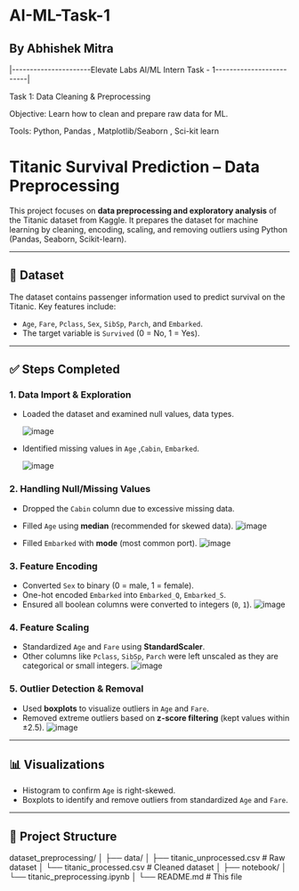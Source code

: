 # AI-ML-Task-1

## By Abhishek Mitra

|----------------------Elevate Labs AI/ML Intern Task - 1-------------------------|




Task 1: Data Cleaning & Preprocessing

Objective: Learn how to clean and prepare raw data for ML.

Tools: Python, Pandas , Matplotlib/Seaborn , Sci-kit learn



# Titanic Survival Prediction – Data Preprocessing

This project focuses on **data preprocessing and exploratory analysis** of the Titanic dataset from Kaggle. It prepares the dataset for machine learning by cleaning, encoding, scaling, and removing outliers using Python (Pandas, Seaborn, Scikit-learn).

---

## 🧩 Dataset
The dataset contains passenger information used to predict survival on the Titanic. Key features include:
- `Age`, `Fare`, `Pclass`, `Sex`, `SibSp`, `Parch`, and `Embarked`.
- The target variable is `Survived` (0 = No, 1 = Yes).

---

## ✅ Steps Completed

### 1. Data Import & Exploration
- Loaded the dataset and examined null values, data types.

  ![image](https://github.com/user-attachments/assets/4a0c4557-2c74-4f54-ae4c-de65243646a7)
  
- Identified missing values in `Age` ,`Cabin`, `Embarked`.

  ![image](https://github.com/user-attachments/assets/cd090ce0-f333-421b-a3a9-e58c1b6ac5a9)

  


### 2. Handling Null/Missing Values
- Dropped the `Cabin` column due to excessive missing data.
- Filled `Age` using **median** (recommended for skewed data).
  ![image](https://github.com/user-attachments/assets/1afae2d5-aedd-433a-9f7c-24e8841e428c)

- Filled `Embarked` with **mode** (most common port).
  ![image](https://github.com/user-attachments/assets/d3cb448b-6044-479d-a11c-6d20ebc0f42f)



### 3. Feature Encoding
- Converted `Sex` to binary (0 = male, 1 = female).
- One-hot encoded `Embarked` into `Embarked_Q`, `Embarked_S`.
- Ensured all boolean columns were converted to integers (`0`, `1`).
![image](https://github.com/user-attachments/assets/2dcf70bf-53d9-4a8a-bb3f-d59102028486)


### 4. Feature Scaling
- Standardized `Age` and `Fare` using **StandardScaler**.
- Other columns like `Pclass`, `SibSp`, `Parch` were left unscaled as they are categorical or small integers.
  ![image](https://github.com/user-attachments/assets/4d59b66c-4ac9-498a-a363-993ee9297002)


### 5. Outlier Detection & Removal
- Used **boxplots** to visualize outliers in `Age` and `Fare`.
- Removed extreme outliers based on **z-score filtering** (kept values within ±2.5).
  ![image](https://github.com/user-attachments/assets/2b61234d-d634-430f-8619-20e0dc12cbdf)


---

## 📊 Visualizations
- Histogram to confirm `Age` is right-skewed.
- Boxplots to identify and remove outliers from standardized `Age` and `Fare`.

---

## 📁 Project Structure
dataset_preprocessing/
│
├── data/
│ ├── titanic_unprocessed.csv # Raw dataset
│ └── titanic_processed.csv # Cleaned dataset 
│
├── notebook/
│ └── titanic_preprocessing.ipynb 
│
└── README.md # This file




